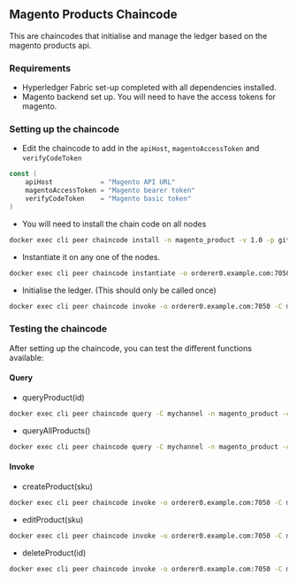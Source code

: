 ## Magento Products Chaincode

This are chaincodes that initialise and manage the ledger based on the magento products api.

### Requirements

- Hyperledger Fabric set-up completed with all dependencies installed.
- Magento backend set up. You will need to have the access tokens for magento.

### Setting up the chaincode

- Edit the chaincode to add in the `apiHost`, `magentoAccessToken` and `verifyCodeToken`

```go
const (
	apiHost            = "Magento API URL"
	magentoAccessToken = "Magento bearer token"
	verifyCodeToken    = "Magento basic token"
)
```

- You will need to install the chain code on all nodes

```bash
docker exec cli peer chaincode install -n magento_product -v 1.0 -p github.com/chaincode/magento_product/go
```

- Instantiate it on any one of the nodes.

```bash
docker exec cli peer chaincode instantiate -o orderer0.example.com:7050 -C mychannel -n magento_product -v 1.0 -c '{"Args":[]}' --tls true --cafile /opt/gopath/src/github.com/hyperledger/fabric/peer/crypto/ordererOrganizations/example.com/orderers/orderer0.example.com/msp/tlscacerts/tlsca.example.com-cert.pem
```

- Initialise the ledger. (This should only be called once)

```bash
docker exec cli peer chaincode invoke -o orderer0.example.com:7050 -C mychannel -n magento_product -c '{"Args":["initProducts"]}' --tls true --cafile /opt/gopath/src/github.com/hyperledger/fabric/peer/crypto/ordererOrganizations/example.com/orderers/orderer0.example.com/msp/tlscacerts/tlsca.example.com-cert.pem
```

### Testing the chaincode

After setting up the chaincode, you can test the different functions available:

#### Query

- queryProduct(id)

```bash
docker exec cli peer chaincode query -C mychannel -n magento_product -c '{"Args":["queryProduct", "{id}"]}'
```

- queryAllProducts()

```bash
docker exec cli peer chaincode query -C mychannel -n magento_product -c '{"Args":["queryAllProducts"]}'
```

#### Invoke

- createProduct(sku)

```bash
docker exec cli peer chaincode invoke -o orderer0.example.com:7050 -C mychannel -n magento_product -c '{"Args":["createProduct","{sku}"]}' --tls true --cafile /opt/gopath/src/github.com/hyperledger/fabric/peer/crypto/ordererOrganizations/example.com/orderers/orderer0.example.com/msp/tlscacerts/tlsca.example.com-cert.pem
```

- editProduct(sku)

```bash
docker exec cli peer chaincode invoke -o orderer0.example.com:7050 -C mychannel -n magento_product -c '{"Args":["editProduct","{sku}"]}' --tls true --cafile /opt/gopath/src/github.com/hyperledger/fabric/peer/crypto/ordererOrganizations/example.com/orderers/orderer0.example.com/msp/tlscacerts/tlsca.example.com-cert.pem
```

- deleteProduct(id)

```bash
docker exec cli peer chaincode invoke -o orderer0.example.com:7050 -C mychannel -n magento_product -c '{"Args":["deleteProduct","{id}"]}' --tls true --cafile /opt/gopath/src/github.com/hyperledger/fabric/peer/crypto/ordererOrganizations/example.com/orderers/orderer0.example.com/msp/tlscacerts/tlsca.example.com-cert.pem
```

